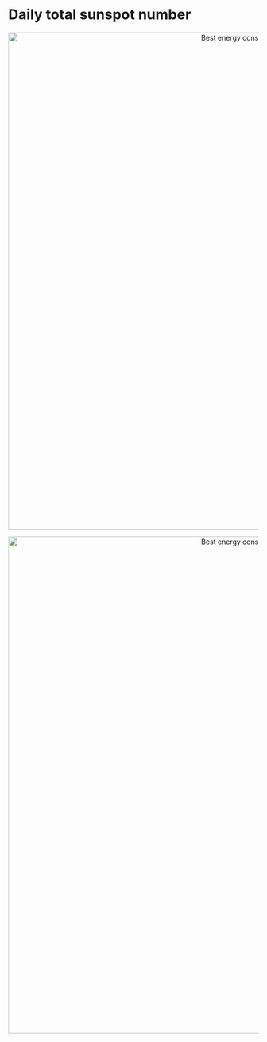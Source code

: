 # Daily total sunspot number

<p align="center">
<img width="1000" alt="Best energy consumption prediction" src="https://github.com/fbayomartinez/time-series/blob/14023f714e671aeec2d13bcf3afcf2c37ae0cb21/TRANSFORMERS_forecasting/outputs/images/architecture.png">
</p>


<p align="center">
<img width="1000" alt="Best energy consumption prediction" src="https://github.com/fbayomartinez/time-series/blob/dde464f0c6b748744dd29b1885c498936e043535/TRANSFORMERS_forecasting/outputs/images/transf_forecast.png">
</p>
